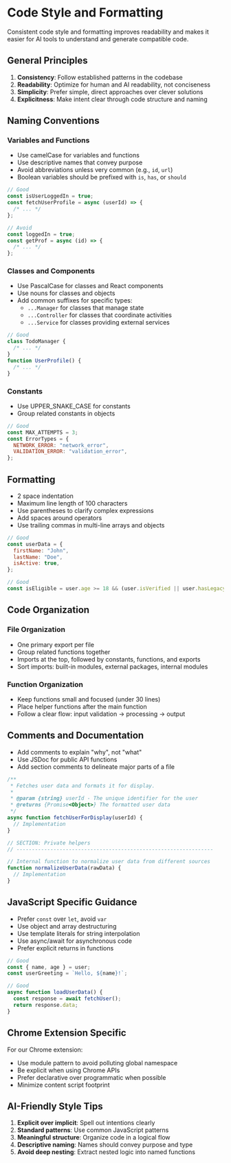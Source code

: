 # Code Style and Formatting

Consistent code style and formatting improves readability and makes it easier for AI tools to understand and generate compatible code.

## General Principles

1. **Consistency**: Follow established patterns in the codebase
2. **Readability**: Optimize for human and AI readability, not conciseness
3. **Simplicity**: Prefer simple, direct approaches over clever solutions
4. **Explicitness**: Make intent clear through code structure and naming

## Naming Conventions

### Variables and Functions

- Use camelCase for variables and functions
- Use descriptive names that convey purpose
- Avoid abbreviations unless very common (e.g., `id`, `url`)
- Boolean variables should be prefixed with `is`, `has`, or `should`

```javascript
// Good
const isUserLoggedIn = true;
const fetchUserProfile = async (userId) => {
  /* ... */
};

// Avoid
const loggedIn = true;
const getProf = async (id) => {
  /* ... */
};
```

### Classes and Components

- Use PascalCase for classes and React components
- Use nouns for classes and objects
- Add common suffixes for specific types:
  - `...Manager` for classes that manage state
  - `...Controller` for classes that coordinate activities
  - `...Service` for classes providing external services

```javascript
// Good
class TodoManager {
  /* ... */
}
function UserProfile() {
  /* ... */
}
```

### Constants

- Use UPPER_SNAKE_CASE for constants
- Group related constants in objects

```javascript
// Good
const MAX_ATTEMPTS = 3;
const ErrorTypes = {
  NETWORK_ERROR: "network_error",
  VALIDATION_ERROR: "validation_error",
};
```

## Formatting

- 2 space indentation
- Maximum line length of 100 characters
- Use parentheses to clarify complex expressions
- Add spaces around operators
- Use trailing commas in multi-line arrays and objects

```javascript
// Good
const userData = {
  firstName: "John",
  lastName: "Doe",
  isActive: true,
};

// Good
const isEligible = user.age >= 18 && (user.isVerified || user.hasLegacyAccess);
```

## Code Organization

### File Organization

- One primary export per file
- Group related functions together
- Imports at the top, followed by constants, functions, and exports
- Sort imports: built-in modules, external packages, internal modules

### Function Organization

- Keep functions small and focused (under 30 lines)
- Place helper functions after the main function
- Follow a clear flow: input validation → processing → output

## Comments and Documentation

- Add comments to explain "why", not "what"
- Use JSDoc for public API functions
- Add section comments to delineate major parts of a file

```javascript
/**
 * Fetches user data and formats it for display.
 *
 * @param {string} userId - The unique identifier for the user
 * @returns {Promise<Object>} The formatted user data
 */
async function fetchUserForDisplay(userId) {
  // Implementation
}

// SECTION: Private helpers
// ----------------------------------------------------------------

// Internal function to normalize user data from different sources
function normalizeUserData(rawData) {
  // Implementation
}
```

## JavaScript Specific Guidance

- Prefer `const` over `let`, avoid `var`
- Use object and array destructuring
- Use template literals for string interpolation
- Use async/await for asynchronous code
- Prefer explicit returns in functions

```javascript
// Good
const { name, age } = user;
const userGreeting = `Hello, ${name}!`;

// Good
async function loadUserData() {
  const response = await fetchUser();
  return response.data;
}
```

## Chrome Extension Specific

For our Chrome extension:

- Use module pattern to avoid polluting global namespace
- Be explicit when using Chrome APIs
- Prefer declarative over programmatic when possible
- Minimize content script footprint

## AI-Friendly Style Tips

1. **Explicit over implicit**: Spell out intentions clearly
2. **Standard patterns**: Use common JavaScript patterns
3. **Meaningful structure**: Organize code in a logical flow
4. **Descriptive naming**: Names should convey purpose and type
5. **Avoid deep nesting**: Extract nested logic into named functions
